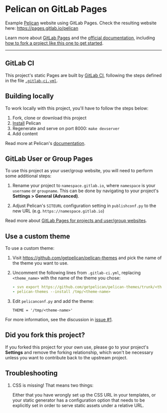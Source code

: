# Pelican on GitLab Pages

Example [Pelican] website using GitLab Pages. Check the resulting website here: <https://pages.gitlab.io/pelican>

Learn more about [GitLab Pages](https://about.gitlab.com/stages-devops-lifecycle/pages/) and the [official
documentation](https://docs.gitlab.com/ce/user/project/pages/), including
[how to fork a project like this one to get started](https://docs.gitlab.com/ee/user/project/pages/getting_started_part_two.html#fork-a-project-to-get-started-from).

---

## GitLab CI

This project's static Pages are built by [GitLab CI][ci], following the steps
defined in the file [`.gitlab-ci.yml`](.gitlab-ci.yml).

## Building locally

To work locally with this project, you'll have to follow the steps below:

1. Fork, clone or download this project
1. [Install][] Pelican
1. Regenerate and serve on port 8000: `make devserver`
1. Add content

Read more at Pelican's [documentation].

## GitLab User or Group Pages

To use this project as your user/group website, you will need to perform
some additional steps:

1. Rename your project to `namespace.gitlab.io`, where `namespace` is
your `username` or `groupname`. This can be done by navigating to your
project's **Settings > General (Advanced)**.

2. Adjust Pelican's `SITEURL` configuration setting in `publishconf.py` to
the new URL (e.g. `https://namespace.gitlab.io`)

Read more about [GitLab Pages for projects and user/group websites][pagesdoc].

## Use a custom theme

To use a custom theme:

1. Visit <https://github.com/getpelican/pelican-themes> and pick the name of
   the theme you want to use.
1. Uncomment the following lines from `.gitlab-ci.yml`, replacing `<theme_name>`
   with the name of the theme you chose:

   ```yaml
   - svn export https://github.com/getpelican/pelican-themes/trunk/<theme-name> /tmp/<theme-name>
   - pelican-themes --install /tmp/<theme-name>
   ```

1. Edit `pelicanconf.py` and add the theme:

   ```plaintext
   THEME = '/tmp/<theme-name>'
   ```

For more information, see the discussion in [issue #1](https://gitlab.com/pages/pelican/-/issues/1).

## Did you fork this project?

If you forked this project for your own use, please go to your project's
**Settings** and remove the forking relationship, which won't be necessary
unless you want to contribute back to the upstream project.

## Troubleshooting

1. CSS is missing! That means two things:

    Either that you have wrongly set up the CSS URL in your templates, or
    your static generator has a configuration option that needs to be explicitly
    set in order to serve static assets under a relative URL.

[ci]: https://about.gitlab.com/gitlab-ci/
[pelican]: http://blog.getpelican.com/
[install]: https://docs.getpelican.com/en/stable/install.html
[documentation]: http://docs.getpelican.com/
[pagesdoc]: https://docs.gitlab.com/ce/user/project/pages/getting_started_part_one.html
